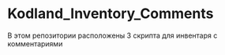 # Kodland_Inventory_Comments
В этом репозитории расположены 3 скрипта для инвентаря с комментариями
